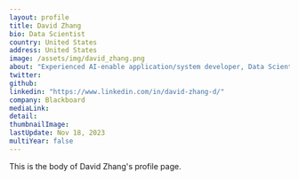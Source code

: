```yaml
---
layout: profile
title: David Zhang
bio: Data Scientist
country: United States
address: United States
image: /assets/img/david_zhang.png
about: "Experienced AI-enable application/system developer, Data Scientist, advanced data analyst, AI/ML/NLP/Deep Learning, Cloud Architect, MLOps，DevOps, SecDevOps, SRE, Serverless/container, autoscaling, pipeline, automation, Database Developer, Database Administrator, Data Analyst, Data Architect, ETL, BI, Data Visualization expert with a demonstrated history of working in the information technology, services industry and government."
twitter:
github:
linkedin: "https://www.linkedin.com/in/david-zhang-d/"
company: Blackboard
mediaLink:
detail: 
thumbnailImage:
lastUpdate: Nov 18, 2023
multiYear: false
---
```


This is the body of David Zhang's profile page.
